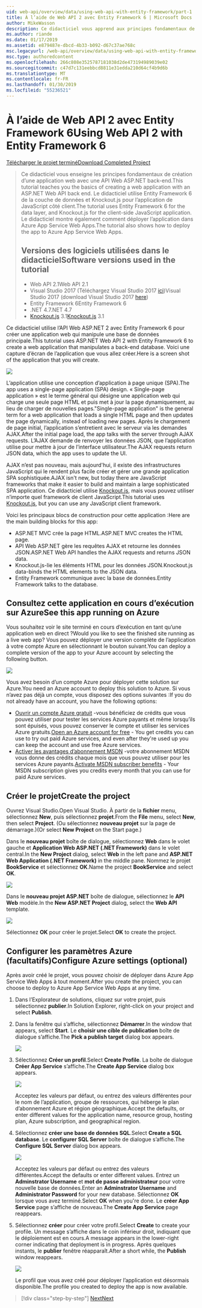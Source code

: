 ```yaml
---
uid: web-api/overview/data/using-web-api-with-entity-framework/part-1
title: À l’aide de Web API 2 avec Entity Framework 6 | Microsoft Docs
author: MikeWasson
description: Ce didacticiel vous apprend aux principes fondamentaux de création d’une application web avec une API Web ASP.NET back-end. Ce didacticiel utilise Entity Framework 6 pour la disposition de données...
ms.author: riande
ms.date: 01/17/2019
ms.assetid: e879487e-dbcd-4b33-b092-d67c37ae768c
msc.legacyurl: /web-api/overview/data/using-web-api-with-entity-framework/part-1
msc.type: authoredcontent
ms.openlocfilehash: 266c808e3525787181038d2de473194989039e02
ms.sourcegitcommit: c47d7c131eebbcd8811e31edda210d64cf4b9d6b
ms.translationtype: MT
ms.contentlocale: fr-FR
ms.lasthandoff: 01/30/2019
ms.locfileid: "55236521"
---
```

<a name="using-web-api-2-with-entity-framework-6"></a><span data-ttu-id="89283-104">À l’aide de Web API 2 avec Entity Framework 6</span><span class="sxs-lookup"><span data-stu-id="89283-104">Using Web API 2 with Entity Framework 6</span></span>
====================

[<span data-ttu-id="89283-105">Télécharger le projet terminé</span><span class="sxs-lookup"><span data-stu-id="89283-105">Download Completed Project</span></span>](https://github.com/MikeWasson/BookService)

> <span data-ttu-id="89283-106">Ce didacticiel vous enseigne les principes fondamentaux de création d’une application web avec une API Web ASP.NET back-end.</span><span class="sxs-lookup"><span data-stu-id="89283-106">This tutorial teaches you the basics of creating a web application with an ASP.NET Web API back end.</span></span> <span data-ttu-id="89283-107">Le didacticiel utilise Entity Framework 6 de la couche de données et Knockout.js pour l’application de JavaScript côté client.</span><span class="sxs-lookup"><span data-stu-id="89283-107">The tutorial uses Entity Framework 6 for the data layer, and Knockout.js for the client-side JavaScript application.</span></span> <span data-ttu-id="89283-108">Le didacticiel montre également comment déployer l’application dans Azure App Service Web Apps.</span><span class="sxs-lookup"><span data-stu-id="89283-108">The tutorial also shows how to deploy the app to Azure App Service Web Apps.</span></span>
>
> ## <a name="software-versions-used-in-the-tutorial"></a><span data-ttu-id="89283-109">Versions des logiciels utilisées dans le didacticiel</span><span class="sxs-lookup"><span data-stu-id="89283-109">Software versions used in the tutorial</span></span>
>
> - <span data-ttu-id="89283-110">Web API 2.1</span><span class="sxs-lookup"><span data-stu-id="89283-110">Web API 2.1</span></span>
> - <span data-ttu-id="89283-111">Visual Studio 2017 (Téléchargez Visual Studio 2017 [ici](https://visualstudio.microsoft.com/downloads/?utm_medium=microsoft&utm_source=docs.microsoft.com&utm_campaign=button+cta&utm_content=download+vs2017))</span><span class="sxs-lookup"><span data-stu-id="89283-111">Visual Studio 2017 (download Visual Studio 2017 [here](https://visualstudio.microsoft.com/downloads/?utm_medium=microsoft&utm_source=docs.microsoft.com&utm_campaign=button+cta&utm_content=download+vs2017))</span></span>
> - <span data-ttu-id="89283-112">Entity Framework 6</span><span class="sxs-lookup"><span data-stu-id="89283-112">Entity Framework 6</span></span>
> - <span data-ttu-id="89283-113">.NET 4.7</span><span class="sxs-lookup"><span data-stu-id="89283-113">.NET 4.7</span></span>
> - <span data-ttu-id="89283-114">[Knockout.js](http://knockoutjs.com/) 3.1</span><span class="sxs-lookup"><span data-stu-id="89283-114">[Knockout.js](http://knockoutjs.com/) 3.1</span></span>

<span data-ttu-id="89283-115">Ce didacticiel utilise l’API Web ASP.NET 2 avec Entity Framework 6 pour créer une application web qui manipule une base de données principale.</span><span class="sxs-lookup"><span data-stu-id="89283-115">This tutorial uses ASP.NET Web API 2 with Entity Framework 6 to create a web application that manipulates a back-end database.</span></span> <span data-ttu-id="89283-116">Voici une capture d’écran de l’application que vous allez créer.</span><span class="sxs-lookup"><span data-stu-id="89283-116">Here is a screen shot of the application that you will create.</span></span>

[![](part-1/_static/image2.png)](part-1/_static/image1.png)

<span data-ttu-id="89283-117">L’application utilise une conception d’application à page unique (SPA).</span><span class="sxs-lookup"><span data-stu-id="89283-117">The app uses a single-page application (SPA) design.</span></span> <span data-ttu-id="89283-118">« Single-page application » est le terme général qui désigne une application web qui charge une seule page HTML et puis met à jour la page dynamiquement, au lieu de charger de nouvelles pages.</span><span class="sxs-lookup"><span data-stu-id="89283-118">"Single-page application" is the general term for a web application that loads a single HTML page and then updates the page dynamically, instead of loading new pages.</span></span> <span data-ttu-id="89283-119">Après le chargement de page initial, l’application s’entretient avec le serveur via les demandes AJAX.</span><span class="sxs-lookup"><span data-stu-id="89283-119">After the initial page load, the app talks with the server through AJAX requests.</span></span> <span data-ttu-id="89283-120">L’AJAX demande de renvoyer les données JSON, que l’application utilise pour mettre à jour de l’interface utilisateur.</span><span class="sxs-lookup"><span data-stu-id="89283-120">The AJAX requests return JSON data, which the app uses to update the UI.</span></span>

<span data-ttu-id="89283-121">AJAX n’est pas nouveau, mais aujourd'hui, il existe des infrastructures JavaScript qui le rendent plus facile créer et gérer une grande application SPA sophistiquée.</span><span class="sxs-lookup"><span data-stu-id="89283-121">AJAX isn't new, but today there are JavaScript frameworks that make it easier to build and maintain a large sophisticated SPA application.</span></span> <span data-ttu-id="89283-122">Ce didacticiel utilise [Knockout.js](http://knockoutjs.com/), mais vous pouvez utiliser n’importe quel framework de client JavaScript.</span><span class="sxs-lookup"><span data-stu-id="89283-122">This tutorial uses [Knockout.js](http://knockoutjs.com/), but you can use any JavaScript client framework.</span></span>

<span data-ttu-id="89283-123">Voici les principaux blocs de construction pour cette application :</span><span class="sxs-lookup"><span data-stu-id="89283-123">Here are the main building blocks for this app:</span></span>

- <span data-ttu-id="89283-124">ASP.NET MVC crée la page HTML.</span><span class="sxs-lookup"><span data-stu-id="89283-124">ASP.NET MVC creates the HTML page.</span></span>
- <span data-ttu-id="89283-125">API Web ASP.NET gère les requêtes AJAX et retourne les données JSON.</span><span class="sxs-lookup"><span data-stu-id="89283-125">ASP.NET Web API handles the AJAX requests and returns JSON data.</span></span>
- <span data-ttu-id="89283-126">Knockout.js-lie les éléments HTML pour les données JSON.</span><span class="sxs-lookup"><span data-stu-id="89283-126">Knockout.js data-binds the HTML elements to the JSON data.</span></span>
- <span data-ttu-id="89283-127">Entity Framework communique avec la base de données.</span><span class="sxs-lookup"><span data-stu-id="89283-127">Entity Framework talks to the database.</span></span>

## <a name="see-this-app-running-on-azure"></a><span data-ttu-id="89283-128">Consultez cette application en cours d’exécution sur Azure</span><span class="sxs-lookup"><span data-stu-id="89283-128">See this app running on Azure</span></span>

<span data-ttu-id="89283-129">Vous souhaitez voir le site terminé en cours d’exécution en tant qu’une application web en direct ?</span><span class="sxs-lookup"><span data-stu-id="89283-129">Would you like to see the finished site running as a live web app?</span></span> <span data-ttu-id="89283-130">Vous pouvez déployer une version complète de l’application à votre compte Azure en sélectionnant le bouton suivant.</span><span class="sxs-lookup"><span data-stu-id="89283-130">You can deploy a complete version of the app to your Azure account by selecting the following button.</span></span>

[![](http://azuredeploy.net/deploybutton.png)](https://azuredeploy.net/?WT.mc_id=deploy_azure_aspnet&repository=https://github.com/tfitzmac/BookService)

<span data-ttu-id="89283-131">Vous avez besoin d’un compte Azure pour déployer cette solution sur Azure.</span><span class="sxs-lookup"><span data-stu-id="89283-131">You need an Azure account to deploy this solution to Azure.</span></span> <span data-ttu-id="89283-132">Si vous n’avez pas déjà un compte, vous disposez des options suivantes :</span><span class="sxs-lookup"><span data-stu-id="89283-132">If you do not already have an account, you have the following options:</span></span>

- <span data-ttu-id="89283-133">[Ouvrir un compte Azure gratuit](https://azure.microsoft.com/pricing/free-trial/?WT.mc_id=A443DD604) -vous bénéficiez de crédits que vous pouvez utiliser pour tester les services Azure payants et même lorsqu’ils sont épuisés, vous pouvez conserver le compte et utiliser les services Azure gratuits.</span><span class="sxs-lookup"><span data-stu-id="89283-133">[Open an Azure account for free](https://azure.microsoft.com/pricing/free-trial/?WT.mc_id=A443DD604) - You get credits you can use to try out paid Azure services, and even after they're used up you can keep the account and use free Azure services.</span></span>
- <span data-ttu-id="89283-134">[Activer les avantages d’abonnement MSDN](https://azure.microsoft.com/pricing/member-offers/msdn-benefits-details/?WT.mc_id=A443DD604) -votre abonnement MSDN vous donne des crédits chaque mois que vous pouvez utiliser pour les services Azure payants.</span><span class="sxs-lookup"><span data-stu-id="89283-134">[Activate MSDN subscriber benefits](https://azure.microsoft.com/pricing/member-offers/msdn-benefits-details/?WT.mc_id=A443DD604) - Your MSDN subscription gives you credits every month that you can use for paid Azure services.</span></span>

## <a name="create-the-project"></a><span data-ttu-id="89283-135">Créer le projet</span><span class="sxs-lookup"><span data-stu-id="89283-135">Create the project</span></span>

<span data-ttu-id="89283-136">Ouvrez Visual Studio.</span><span class="sxs-lookup"><span data-stu-id="89283-136">Open Visual Studio.</span></span> <span data-ttu-id="89283-137">À partir de la **fichier** menu, sélectionnez **New**, puis sélectionnez **projet**.</span><span class="sxs-lookup"><span data-stu-id="89283-137">From the **File** menu, select **New**, then select **Project**.</span></span> <span data-ttu-id="89283-138">(Ou sélectionnez **nouveau projet** sur la page de démarrage.)</span><span class="sxs-lookup"><span data-stu-id="89283-138">(Or select **New Project** on the Start page.)</span></span>

<span data-ttu-id="89283-139">Dans le **nouveau projet** boîte de dialogue, sélectionnez **Web** dans le volet gauche et **Application Web ASP.NET (.NET Framework)** dans le volet central.</span><span class="sxs-lookup"><span data-stu-id="89283-139">In the **New Project** dialog, select **Web** in the left pane and **ASP.NET Web Application (.NET Framework)** in the middle pane.</span></span> <span data-ttu-id="89283-140">Nommez le projet **BookService** et sélectionnez **OK**.</span><span class="sxs-lookup"><span data-stu-id="89283-140">Name the project **BookService** and select **OK**.</span></span>

[![](part-1/_static/image11.png)](part-1/_static/image11.png)

<span data-ttu-id="89283-141">Dans le **nouveau projet ASP.NET** boîte de dialogue, sélectionnez le **API Web** modèle.</span><span class="sxs-lookup"><span data-stu-id="89283-141">In the **New ASP.NET Project** dialog, select the **Web API** template.</span></span>

[![](part-1/_static/image12.png)](part-1/_static/image12.png)


<span data-ttu-id="89283-142">Sélectionnez **OK** pour créer le projet.</span><span class="sxs-lookup"><span data-stu-id="89283-142">Select **OK** to create the project.</span></span>

## <a name="configure-azure-settings-optional"></a><span data-ttu-id="89283-143">Configurer les paramètres Azure (facultatifs)</span><span class="sxs-lookup"><span data-stu-id="89283-143">Configure Azure settings (optional)</span></span>

<span data-ttu-id="89283-144">Après avoir créé le projet, vous pouvez choisir de déployer dans Azure App Service Web Apps à tout moment.</span><span class="sxs-lookup"><span data-stu-id="89283-144">After you create the project, you can choose to deploy to Azure App Service Web Apps at any time.</span></span> 

1. <span data-ttu-id="89283-145">Dans l’Explorateur de solutions, cliquez sur votre projet, puis sélectionnez **publier**.</span><span class="sxs-lookup"><span data-stu-id="89283-145">In Solution Explorer, right-click on your project and select **Publish**.</span></span>

2. <span data-ttu-id="89283-146">Dans la fenêtre qui s’affiche, sélectionnez **Démarrer**.</span><span class="sxs-lookup"><span data-stu-id="89283-146">In the window that appears, select **Start**.</span></span> <span data-ttu-id="89283-147">Le **choisir une cible de publication** boîte de dialogue s’affiche.</span><span class="sxs-lookup"><span data-stu-id="89283-147">The **Pick a publish target** dialog box appears.</span></span>

   [![](part-1/_static/image14.png)](part-1/_static/image14.png)

3. <span data-ttu-id="89283-148">Sélectionnez **Créer un profil**.</span><span class="sxs-lookup"><span data-stu-id="89283-148">Select **Create Profile**.</span></span> <span data-ttu-id="89283-149">La boîte de dialogue **Créer App Service** s’affiche.</span><span class="sxs-lookup"><span data-stu-id="89283-149">The **Create App Service** dialog box appears.</span></span>

   [![](part-1/_static/image15.png)](part-1/_static/image15.png)

   <span data-ttu-id="89283-150">Acceptez les valeurs par défaut, ou entrez des valeurs différentes pour le nom de l’application, groupe de ressources, qui héberge le plan d’abonnement Azure et région géographique.</span><span class="sxs-lookup"><span data-stu-id="89283-150">Accept the defaults, or enter different values for the application name, resource group, hosting plan, Azure subscription, and geographical region.</span></span> 

4. <span data-ttu-id="89283-151">Sélectionnez **créer une base de données SQL**.</span><span class="sxs-lookup"><span data-stu-id="89283-151">Select **Create a SQL database**.</span></span> <span data-ttu-id="89283-152">Le **configurer SQL Server** boîte de dialogue s’affiche.</span><span class="sxs-lookup"><span data-stu-id="89283-152">The **Configure SQL Server** dialog box appears.</span></span> 

   [![](part-1/_static/image16.png)](part-1/_static/image16.png)

   <span data-ttu-id="89283-153">Acceptez les valeurs par défaut ou entrez des valeurs différentes.</span><span class="sxs-lookup"><span data-stu-id="89283-153">Accept the defaults or enter different values.</span></span> <span data-ttu-id="89283-154">Entrez un **Adminstrator Username** et **mot de passe administrateur** pour votre nouvelle base de données.</span><span class="sxs-lookup"><span data-stu-id="89283-154">Enter an **Adminstrator Username** and **Administrator Password** for your new database.</span></span> <span data-ttu-id="89283-155">Sélectionnez **OK** lorsque vous avez terminé.</span><span class="sxs-lookup"><span data-stu-id="89283-155">Select **OK** when you're done.</span></span> <span data-ttu-id="89283-156">Le **créer App Service** page s’affiche de nouveau.</span><span class="sxs-lookup"><span data-stu-id="89283-156">The **Create App Service** page reappears.</span></span>

5. <span data-ttu-id="89283-157">Sélectionnez **créer** pour créer votre profil.</span><span class="sxs-lookup"><span data-stu-id="89283-157">Select **Create** to create your profile.</span></span> <span data-ttu-id="89283-158">Un message s’affiche dans le coin inférieur droit, indiquant que le déploiement est en cours.</span><span class="sxs-lookup"><span data-stu-id="89283-158">A message appears in the lower-right corner indicating that deployment is in progress.</span></span> <span data-ttu-id="89283-159">Après quelques instants, le **publier** fenêtre réapparaît.</span><span class="sxs-lookup"><span data-stu-id="89283-159">After a short while, the **Publish** window reappears.</span></span>

    [![](part-1/_static/image17.png)](part-1/_static/image17.png)
   
    <span data-ttu-id="89283-160">Le profil que vous avez créé pour déployer l’application est désormais disponible.</span><span class="sxs-lookup"><span data-stu-id="89283-160">The profile you created to deploy the app is now available.</span></span> 


> [!div class="step-by-step"]
> [<span data-ttu-id="89283-161">Next</span><span class="sxs-lookup"><span data-stu-id="89283-161">Next</span></span>](part-2.md)
